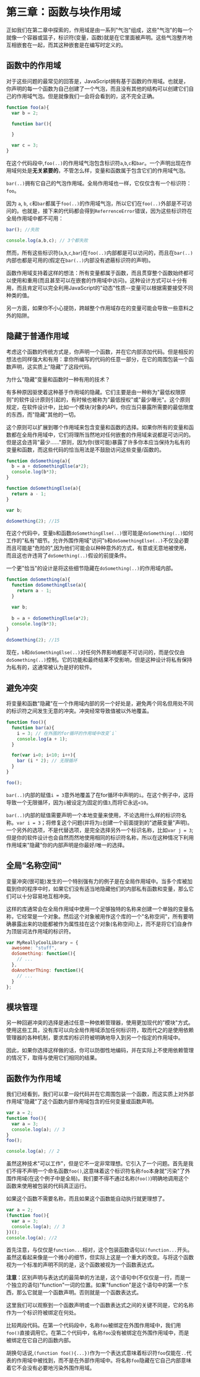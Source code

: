 # 第三章：函数与块作用域

正如我们在第二章中探索的，作用域是由一系列"气泡"组成，这些"气泡"的每一个就像一个容器或篮子，标识符(变量，函数)就是在它里面被声明。这些气泡整齐地互相嵌套在一起，而其这种嵌套是在编写时定义的。

## 函数中的作用域

对于这些问题的最常见的回答是，JavaScript拥有基于函数的作用域。也就是，你声明的每一个函数为自己创建了一个气泡，而且没有其他的结构可以创建它们自己的作用域气泡。但是就像我们一会将会看到的，这不完全正确。

```js
function foo(a){
  var b = 2;

  function bar(){

  }

  var c = 3;
}
```

在这个代码段中,`foo(..)`的作用域气泡包含标识符`a`,`b`,`c`和`bar`。一个声明出现在作用域何处是**无关紧要的**，不管怎么样，变量和函数属于包含它们的作用域气泡。

`bar(..)`拥有它自己的气泡作用域。全局作用域也一样，它仅仅含有一个标识符：`foo`。

因为 `a`, `b`, `c`和`bar`都属于`foo(..)`的作用域气泡，所以它们在`foo(..)`外部是不可访问的。也就是，接下来的代码都会得到`ReferrenceError`错误，因为这些标识符在全局作用域中都不可用：

```js
bar(); //失败

console.log(a,b,c); // 3个都失败
```

然而，所有这些标识符(`a`,`b`,`c`,`bar`)在`foo(..)`内部都是可以访问的，而且在`bar(..)`内部也都是可用的(假定在`bar(..)`内部没有遮蔽标识符的声明)。

函数作用域支持着这样的想法：所有变量都属于函数，而且贯穿整个函数始终都可以使用和重用(而且甚至可以在嵌套的作用域中访问)。这种设计方式可以十分有用，而且肯定可以完全利用JavaScript的"动态"性质--变量可以根据需要接受不同种类的值。

另一方面，如果你不小心提防，跨越整个作用域存在的变量可能会导致一些意料之外的陷阱。

## 隐藏于普通作用域

考虑这个函数的传统方式是，你声明一个函数，并在它内部添加代码。但是相反的想法也同样强大和有用：拿你所编写的代码的任意一部分，在它的周围包装一个函数声明，这实质上"隐藏"了这段代码。

为什么"隐藏"变量和函数时一种有用的技术？

有多种原因驱使着这种基于作用域的隐藏。它们主要是由一种称为"最低权限原则"的软件设计原则引起的，有时候也被称为"最低授权"或"最少曝光"。这个原则规定，在软件设计中，比如一个模块/对象的API，你应当只暴露所需要的最低限度的东西，而"隐藏"其他的一切。

这个原则可以扩展到哪个作用域来包含变量和函数的选择。如果你所有的变量和函数都在全局作用域中，它们将理所当然地对任何嵌套的作用域来说都是可访问的。但是这会违背"最少......"原则，因为你(很可能)暴露了许多你本应当保持为私有的变量和函数，而这些代码的恰当用法是不鼓励访问这些变量/函数的。

```js
function doSomething(a){
  b = a + doSomethingElse(a*2);
  console.log(b*3);
}

function doSomethingElse(a){
  return a - 1;
}

var b;

doSomething(2); //15
```

在这个代码中，变量`b`和函数`doSomethingElse(..)`很可能是`doSomething(..)`如何工作的"私有"细节。允许外围作用域"访问"`b`和`doSomethingElse(..)`不仅没必要而且可能是"危险的",因为他们可能会以种种意外的方式，有意或无意地被使用，而且这也许违背了`doSomething(..)`假设的前提条件。

一个更"恰当"的设计是将这些细节隐藏在`doSomething(..)`的作用域内部。

```js
function doSomething(a){
  function doSomethingElse(a){
    return a - 1;
  }

  var b;
  
  b = a + doSomethingElse(a*2);
  console.log(b*3);
}

doSomething(2); //15
```
现在，`b`和`doSomethingElse(..)`对任何外界影响都是不可访问的，而是仅仅由`doSomething(..)`控制。它的功能和最终结果不受影响，但是这种设计将私有保持为私有的，这通常被认为是好的软件。

## 避免冲突

将变量和函数"隐藏"在一个作用域内部的另一个好处是，避免两个同名但用处不同的标识符之间发生无意的冲突。冲突经常导致值被以外地覆盖。

```js
function foo(){
  function bar(a){
    i = 3; // 在外围的for循环的作用域中改变`i`
    console.log(a + 1);
  }

  for(var i=0; i<10; i++){
    bar (i * 2); // 无限循环
  }
}

foo();
```

`bar(..)`内部的赋值`i = 3`意外地覆盖了在for循环中声明的`i`。在这个例子中，这将导致一个无限循环，因为`i`被设定为固定的值`3`,而将它永远`<10`。

`bar(..)`内部的赋值需要声明一个本地变量来使用，不论选用什么样的标识符名称。`var i = 3`；将修复这个问题(并将为`i`创建一个前面提到的"遮蔽变量"声明)。一个另外的选项，不是代替选项，是完全选择另外一个标识名称，比如`var j = 3`;但是你的软件设计也会自然而然地使用相同的标识符名称，所以在这种情况下利用作用域来"隐藏"你的内部声明是你最好/唯一的选择。

## 全局"名称空间"

变量冲突(很可能)发生的一个特别强有力的例子是在全局作用域中。当多个库被加载到你的程序中时，如果它们没有适当地隐藏他们的内部私有函数和变量，那么它们可以十分容易地互相冲突。

这样的库通常会在全局作用域中使用一个足够独特的名称来创建一个单独的变量名称，它经常是一个对象。然后这个对象被用作这个库的一个"名称空间"，所有要明确暴露出来的功能都被作为属性挂在这个对象(名称空间)上，而不是将它们自身作为顶层词法作用域的标识符。

```js
var MyReallyCoolLibrary = {
  awesome: "stuff",
  doSomething: function(){
    // ...
  },
  doAnotherThing: function(){
    // ...
  }
};
```

## 模块管理

另一种回避冲突的选择是通过任意一种依赖管理器，使用更加现代的"模块"方式。使用这些工具，没有库可以向全局作用域添加任何标识符，取而代之的是使用依赖管理器的各种机制，要求库的标识符被明确地导入到另一个指定的作用域中。

因此，如果你选择这样做的话，你可以防御性地编码，并在实际上不使用依赖管理的情况下，取得与使用它们相同的结果。

## 函数作为作用域

我们已经看到，我们可以拿一段代码并在它周围包装一个函数，而这实质上对外部作用域"隐藏"了这个函数内部作用域包含的任何变量或函数声明。

```js
var a = 2;
function foo(){
  var a = 3;
  console.log(a); // 3
}
foo();

console.log(a); // 2
```

虽然这种技术"可以工作"，但是它不一定非常理想。它引入了一个问题。首先是我们不得不声明一个命名函数`foo()`,这意味着这个标识符名称`foo`本身就"污染"了外围作用域(在这个例子中是全局)。我们要不得不通过名称(`foo()`)明确地调用这个函数来使用被包装的代码真正运行。

如果这个函数不需要名称，而且如果这个函数能自动执行就更理想了。

```js
var a = 2;
(function foo(){
  var a = 3;
  console.log(a); // 3
})();
console.log(a); //2
```

首先注意，与仅仅是`function...`相对，这个包装函数语句以`(function...`开头。虽然这看起来像是一个微小的细节，但实际上这是一个重大的改变。与将这个函数视为一个标准的声明不同的是，这个函数被视为一个函数表达式。

**注意**：区别声明与表达式的最简单的方法是，这个语句中(不仅仅是一行，而是一个独立的语句)"function"一词的位置。如果"function"是这个语句中的第一个东西，那么它就是一个函数声明。否则就是一个函数表达式。

这里我们可以观察到一个函数声明或一个函数表达式之间的关键不同是，它的名称作为一个标识符被绑定在何处。

比较两段代码。在第一个代码段中，名称`foo`被绑定在外围作用域中，我们用`foo()`直接调用它。在第二个代码中，名称`foo`没有被绑定在外围作用域中，而是被绑定在它自己的函数内部。

胡换句话说,`(function foo(){...})`作为一个表达式意味着标识符`foo`仅能在`..`代表的作用域中被找到，而不是在外部作用域中。将名称`foo`隐藏在它自己内部意味着它不会没有必要地污染外围作用域。